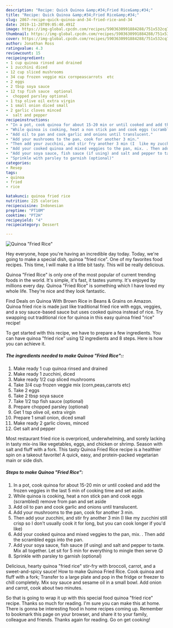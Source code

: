 ```yaml
---
description: "Recipe: Quick Quinoa &amp;#34;Fried Rice&amp;#34;"
title: "Recipe: Quick Quinoa &amp;#34;Fried Rice&amp;#34;"
slug: 2867-recipe-quick-quinoa-and-34-fried-rice-and-34
date: 2019-11-28T09:05:40.491Z
image: https://img-global.cpcdn.com/recipes/5903630991884288/751x532cq70/quinoa-fried-rice-recipe-main-photo.jpg
thumbnail: https://img-global.cpcdn.com/recipes/5903630991884288/751x532cq70/quinoa-fried-rice-recipe-main-photo.jpg
cover: https://img-global.cpcdn.com/recipes/5903630991884288/751x532cq70/quinoa-fried-rice-recipe-main-photo.jpg
author: Jonathan Ross
ratingvalue: 4.3
reviewcount: 15
recipeingredient:
- 1 cup quinoa rinsed and drained
- 1 zucchini diced
- 12 cup sliced mushrooms
- 34 cup frozen veggie mix cornpeascarrots  etc
- 2 eggs
- 2 tbsp soya sauce
- 12 tsp fish sauce  optional
-  chopped parsley optional
- 1 tsp olive oil extra virgin
- 1 small onion diced small
- 2 garlic cloves minced
-  salt and pepper
recipeinstructions:
- "In a pot, cook quinoa for about 15-20 min or until cooked and add the frozen veggies in the last 5 min of cooking time and set aside."
- "While quinoa is cooking, heat a non stick pan and cook eggs (scrambled) remove from pan and set aside"
- "Add oil to pan and cook garlic and onions until translucent."
- "Add your mushrooms to the pan, cook for another 3 min."
- "Then add your zucchini, and stir fry another 3 min (I  like my zucchini still crisp so I don&#39;t usually cook it for long, but you can cook longer if you&#39;d  like)"
- "Add your cooked quinoa and mixed veggies to the pan, mix. . Then add the scrambled eggs into the pan."
- "Add your soya sauce, fish sauce (if using) and salt and pepper to taste.  Mix all together.  Let sit for 5 min for everything to mingle then serve  😊"
- "Sprinkle with parsley to garnish (optional)"
categories:
- Resep
tags:
- quinoa
- fried
- rice

katakunci: quinoa fried rice
nutrition: 225 calories
recipecuisine: Indonesian
preptime: "PT10M"
cooktime: "PT2H"
recipeyield: "4"
recipecategory: Dessert

---
```



![Quinoa &#34;Fried Rice&#34;](https://img-global.cpcdn.com/recipes/5903630991884288/751x532cq70/quinoa-fried-rice-recipe-main-photo.jpg)

Hey everyone, hope you're having an incredible day today. Today, we're going to make a special dish, quinoa &#34;fried rice&#34;. One of my favorites food recipes. This time, I will make it a little bit tasty. This will be really delicious.

Quinoa &#34;Fried Rice&#34; is only one of the most popular of current trending foods in the world. It's simple, it's fast, it tastes yummy. It's enjoyed by millions every day. Quinoa &#34;Fried Rice&#34; is something which I have loved my whole life. They're nice and they look fantastic.

Find Deals on Quinoa With Brown Rice in Beans &amp; Grains on Amazon. Quinoa fried rice is made just like traditional fried rice with eggs, veggies, and a soy sauce-based sauce but uses cooked quinoa instead of rice. Try swapping out traditional rice for quinoa in this easy quinoa fried &#34;rice&#34; recipe!


To get started with this recipe, we have to prepare a few ingredients. You can have quinoa &#34;fried rice&#34; using 12 ingredients and 8 steps. Here is how you can achieve it.

##### The ingredients needed to make Quinoa &#34;Fried Rice&#34;::

1. Make ready 1 cup quinoa rinsed and drained
1. Make ready 1 zucchini, diced
1. Make ready 1/2 cup sliced mushrooms
1. Take 3/4 cup frozen veggie mix (corn,peas,carrots  etc)
1. Take 2 eggs
1. Take 2 tbsp soya sauce
1. Take 1/2 tsp fish sauce  (optional)
1. Prepare  chopped parsley (optional)
1. Get 1 tsp olive oil, extra virgin
1. Prepare 1 small onion, diced small
1. Make ready 2 garlic cloves, minced
1. Get  salt and pepper


Most restaurant fried rice is overpriced, underwhelming, and sorely lacking in tasty mix-ins like vegetables, eggs, and chicken or shrimp. Season with salt and fluff with a fork. This tasty Quinoa Fried Rice recipe is a healthier spin on a takeout favorite! A quick, easy, and protein-packed vegetarian main or side dish. 

##### Steps to make Quinoa &#34;Fried Rice&#34;:

1. In a pot, cook quinoa for about 15-20 min or until cooked and add the frozen veggies in the last 5 min of cooking time and set aside.
1. While quinoa is cooking, heat a non stick pan and cook eggs (scrambled) remove from pan and set aside
1. Add oil to pan and cook garlic and onions until translucent.
1. Add your mushrooms to the pan, cook for another 3 min.
1. Then add your zucchini, and stir fry another 3 min (I  like my zucchini still crisp so I don&#39;t usually cook it for long, but you can cook longer if you&#39;d  like)
1. Add your cooked quinoa and mixed veggies to the pan, mix. . Then add the scrambled eggs into the pan.
1. Add your soya sauce, fish sauce (if using) and salt and pepper to taste.  Mix all together.  Let sit for 5 min for everything to mingle then serve  😊
1. Sprinkle with parsley to garnish (optional)


Delicious, hearty quinoa &#34;fried rice&#34; stir-fry with broccoli, carrot, and a sweet-and-spicy sauce! How to make Quinoa Fried Rice. Cook quinoa and fluff with a fork; Transfer to a large plate and pop in the fridge or freezer to chill completely. Mix soy sauce and sesame oil in a small bowl. Add onion and carrot, cook about two minutes. 

So that is going to wrap it up with this special food quinoa &#34;fried rice&#34; recipe. Thanks so much for reading. I'm sure you can make this at home. There is gonna be interesting food in home recipes coming up. Remember to bookmark this page on your browser, and share it to your family, colleague and friends. Thanks again for reading. Go on get cooking!
